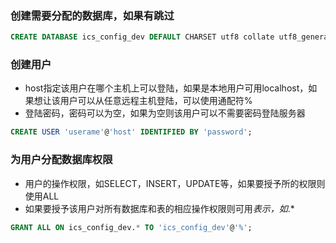 ### 创建需要分配的数据库，如果有跳过

```sql
CREATE DATABASE ics_config_dev DEFAULT CHARSET utf8 collate utf8_general_ci;
```

### 创建用户
- host指定该用户在哪个主机上可以登陆，如果是本地用户可用localhost，如果想让该用户可以从任意远程主机登陆，可以使用通配符%
- 登陆密码，密码可以为空，如果为空则该用户可以不需要密码登陆服务器
```sql
CREATE USER 'userame'@'host' IDENTIFIED BY 'password';
```

### 为用户分配数据库权限
- 用户的操作权限，如SELECT，INSERT，UPDATE等，如果要授予所的权限则使用ALL
- 如果要授予该用户对所有数据库和表的相应操作权限则可用*表示，如*.*
```sql
GRANT ALL ON ics_config_dev.* TO 'ics_config_dev'@'%';
```